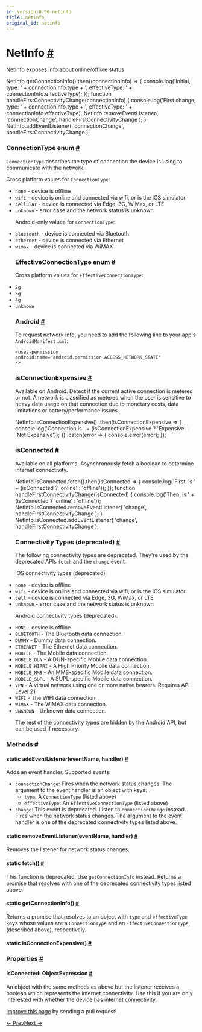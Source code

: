 ```yaml
---
id: version-0.50-netinfo
title: netinfo
original_id: netinfo
---
```

<a id="content"></a><h1><a class="anchor" name="netinfo"></a>NetInfo <a class="hash-link" href="docs/netinfo.html#netinfo">#</a></h1><div><div><p>NetInfo exposes info about online/offline status</p><div class="prism language-javascript">NetInfo<span class="token punctuation">.</span><span class="token function">getConnectionInfo</span><span class="token punctuation">(</span><span class="token punctuation">)</span><span class="token punctuation">.</span><span class="token function">then</span><span class="token punctuation">(</span><span class="token punctuation">(</span>connectionInfo<span class="token punctuation">)</span> <span class="token operator">=&gt;</span> <span class="token punctuation">{</span>
  console<span class="token punctuation">.</span><span class="token function">log</span><span class="token punctuation">(</span><span class="token string">'Initial, type: '</span> <span class="token operator">+</span> connectionInfo<span class="token punctuation">.</span>type <span class="token operator">+</span> <span class="token string">', effectiveType: '</span> <span class="token operator">+</span> connectionInfo<span class="token punctuation">.</span>effectiveType<span class="token punctuation">)</span><span class="token punctuation">;</span>
<span class="token punctuation">}</span><span class="token punctuation">)</span><span class="token punctuation">;</span>
<span class="token keyword">function</span> <span class="token function">handleFirstConnectivityChange</span><span class="token punctuation">(</span>connectionInfo<span class="token punctuation">)</span> <span class="token punctuation">{</span>
  console<span class="token punctuation">.</span><span class="token function">log</span><span class="token punctuation">(</span><span class="token string">'First change, type: '</span> <span class="token operator">+</span> connectionInfo<span class="token punctuation">.</span>type <span class="token operator">+</span> <span class="token string">', effectiveType: '</span> <span class="token operator">+</span> connectionInfo<span class="token punctuation">.</span>effectiveType<span class="token punctuation">)</span><span class="token punctuation">;</span>
  NetInfo<span class="token punctuation">.</span><span class="token function">removeEventListener</span><span class="token punctuation">(</span>
    <span class="token string">'connectionChange'</span><span class="token punctuation">,</span>
    handleFirstConnectivityChange
  <span class="token punctuation">)</span><span class="token punctuation">;</span>
<span class="token punctuation">}</span>
NetInfo<span class="token punctuation">.</span><span class="token function">addEventListener</span><span class="token punctuation">(</span>
  <span class="token string">'connectionChange'</span><span class="token punctuation">,</span>
  handleFirstConnectivityChange
<span class="token punctuation">)</span><span class="token punctuation">;</span></div><h3><a class="anchor" name="connectiontype-enum"></a>ConnectionType enum <a class="hash-link" href="docs/netinfo.html#connectiontype-enum">#</a></h3><p><code>ConnectionType</code> describes the type of connection the device is using to communicate with the network.</p><p>Cross platform values for <code>ConnectionType</code>:
- <code>none</code> - device is offline
- <code>wifi</code> - device is online and connected via wifi, or is the iOS simulator
- <code>cellular</code> - device is connected via Edge, 3G, WiMax, or LTE
- <code>unknown</code> - error case and the network status is unknown</p><p>Android-only values for <code>ConnectionType</code>:
- <code>bluetooth</code> - device is connected via Bluetooth
- <code>ethernet</code> - device is connected via Ethernet
- <code>wimax</code> - device is connected via WiMAX</p><h3><a class="anchor" name="effectiveconnectiontype-enum"></a>EffectiveConnectionType enum <a class="hash-link" href="docs/netinfo.html#effectiveconnectiontype-enum">#</a></h3><p>Cross platform values for <code>EffectiveConnectionType</code>:
- <code>2g</code>
- <code>3g</code>
- <code>4g</code>
- <code>unknown</code></p><h3><a class="anchor" name="android"></a>Android <a class="hash-link" href="docs/netinfo.html#android">#</a></h3><p>To request network info, you need to add the following line to your
app's <code>AndroidManifest.xml</code>:</p><p><code>&lt;uses-permission android:name="android.permission.ACCESS_NETWORK_STATE" /&gt;</code></p><h3><a class="anchor" name="isconnectionexpensive"></a>isConnectionExpensive <a class="hash-link" href="docs/netinfo.html#isconnectionexpensive">#</a></h3><p>Available on Android. Detect if the current active connection is metered or not. A network is
classified as metered when the user is sensitive to heavy data usage on that connection due to
monetary costs, data limitations or battery/performance issues.</p><div class="prism language-javascript">NetInfo<span class="token punctuation">.</span><span class="token function">isConnectionExpensive</span><span class="token punctuation">(</span><span class="token punctuation">)</span>
<span class="token punctuation">.</span><span class="token function">then</span><span class="token punctuation">(</span>isConnectionExpensive <span class="token operator">=&gt;</span> <span class="token punctuation">{</span>
  console<span class="token punctuation">.</span><span class="token function">log</span><span class="token punctuation">(</span><span class="token string">'Connection is '</span> <span class="token operator">+</span> <span class="token punctuation">(</span>isConnectionExpensive <span class="token operator">?</span> <span class="token string">'Expensive'</span> <span class="token punctuation">:</span> <span class="token string">'Not Expensive'</span><span class="token punctuation">)</span><span class="token punctuation">)</span><span class="token punctuation">;</span>
<span class="token punctuation">}</span><span class="token punctuation">)</span>
<span class="token punctuation">.</span><span class="token keyword">catch</span><span class="token punctuation">(</span>error <span class="token operator">=&gt;</span> <span class="token punctuation">{</span>
  console<span class="token punctuation">.</span><span class="token function">error</span><span class="token punctuation">(</span>error<span class="token punctuation">)</span><span class="token punctuation">;</span>
<span class="token punctuation">}</span><span class="token punctuation">)</span><span class="token punctuation">;</span></div><h3><a class="anchor" name="isconnected"></a>isConnected <a class="hash-link" href="docs/netinfo.html#isconnected">#</a></h3><p>Available on all platforms. Asynchronously fetch a boolean to determine
internet connectivity.</p><div class="prism language-javascript">NetInfo<span class="token punctuation">.</span>isConnected<span class="token punctuation">.</span><span class="token function">fetch</span><span class="token punctuation">(</span><span class="token punctuation">)</span><span class="token punctuation">.</span><span class="token function">then</span><span class="token punctuation">(</span>isConnected <span class="token operator">=&gt;</span> <span class="token punctuation">{</span>
  console<span class="token punctuation">.</span><span class="token function">log</span><span class="token punctuation">(</span><span class="token string">'First, is '</span> <span class="token operator">+</span> <span class="token punctuation">(</span>isConnected <span class="token operator">?</span> <span class="token string">'online'</span> <span class="token punctuation">:</span> <span class="token string">'offline'</span><span class="token punctuation">)</span><span class="token punctuation">)</span><span class="token punctuation">;</span>
<span class="token punctuation">}</span><span class="token punctuation">)</span><span class="token punctuation">;</span>
<span class="token keyword">function</span> <span class="token function">handleFirstConnectivityChange</span><span class="token punctuation">(</span>isConnected<span class="token punctuation">)</span> <span class="token punctuation">{</span>
  console<span class="token punctuation">.</span><span class="token function">log</span><span class="token punctuation">(</span><span class="token string">'Then, is '</span> <span class="token operator">+</span> <span class="token punctuation">(</span>isConnected <span class="token operator">?</span> <span class="token string">'online'</span> <span class="token punctuation">:</span> <span class="token string">'offline'</span><span class="token punctuation">)</span><span class="token punctuation">)</span><span class="token punctuation">;</span>
  NetInfo<span class="token punctuation">.</span>isConnected<span class="token punctuation">.</span><span class="token function">removeEventListener</span><span class="token punctuation">(</span>
    <span class="token string">'change'</span><span class="token punctuation">,</span>
    handleFirstConnectivityChange
  <span class="token punctuation">)</span><span class="token punctuation">;</span>
<span class="token punctuation">}</span>
NetInfo<span class="token punctuation">.</span>isConnected<span class="token punctuation">.</span><span class="token function">addEventListener</span><span class="token punctuation">(</span>
  <span class="token string">'change'</span><span class="token punctuation">,</span>
  handleFirstConnectivityChange
<span class="token punctuation">)</span><span class="token punctuation">;</span></div><h3><a class="anchor" name="connectivity-types-deprecated"></a>Connectivity Types (deprecated) <a class="hash-link" href="docs/netinfo.html#connectivity-types-deprecated">#</a></h3><p>The following connectivity types are deprecated. They're used by the deprecated APIs <code>fetch</code> and the <code>change</code> event.</p><p>iOS connectivity types (deprecated):
- <code>none</code> - device is offline
- <code>wifi</code> - device is online and connected via wifi, or is the iOS simulator
- <code>cell</code> - device is connected via Edge, 3G, WiMax, or LTE
- <code>unknown</code> - error case and the network status is unknown</p><p>Android connectivity types (deprecated).
- <code>NONE</code> - device is offline
- <code>BLUETOOTH</code> - The Bluetooth data connection.
- <code>DUMMY</code> -  Dummy data connection.
- <code>ETHERNET</code> - The Ethernet data connection.
- <code>MOBILE</code> - The Mobile data connection.
- <code>MOBILE_DUN</code> - A DUN-specific Mobile data connection.
- <code>MOBILE_HIPRI</code> - A High Priority Mobile data connection.
- <code>MOBILE_MMS</code> - An MMS-specific Mobile data connection.
- <code>MOBILE_SUPL</code> -  A SUPL-specific Mobile data connection.
- <code>VPN</code> -  A virtual network using one or more native bearers. Requires API Level 21
- <code>WIFI</code> - The WIFI data connection.
- <code>WIMAX</code> -  The WiMAX data connection.
- <code>UNKNOWN</code> - Unknown data connection.</p><p>The rest of the connectivity types are hidden by the Android API, but can be used if necessary.</p></div><span><h3><a class="anchor" name="methods"></a>Methods <a class="hash-link" href="docs/netinfo.html#methods">#</a></h3><div class="props"><div class="prop"><h4 class="methodTitle"><a class="anchor" name="addeventlistener"></a><span class="methodType">static </span>addEventListener<span class="methodType">(eventName, handler)</span> <a class="hash-link" href="docs/netinfo.html#addeventlistener">#</a></h4><div><p>Adds an event handler. Supported events:</p><ul><li><code>connectionChange</code>: Fires when the network status changes. The argument to the event
handler is an object with keys:<ul><li><code>type</code>: A <code>ConnectionType</code> (listed above)</li><li><code>effectiveType</code>: An <code>EffectiveConnectionType</code> (listed above)</li></ul></li><li><code>change</code>: This event is deprecated. Listen to <code>connectionChange</code> instead. Fires when
the network status changes. The argument to the event handler is one of the deprecated
connectivity types listed above.</li></ul></div></div><div class="prop"><h4 class="methodTitle"><a class="anchor" name="removeeventlistener"></a><span class="methodType">static </span>removeEventListener<span class="methodType">(eventName, handler)</span> <a class="hash-link" href="docs/netinfo.html#removeeventlistener">#</a></h4><div><p>Removes the listener for network status changes.</p></div></div><div class="prop"><h4 class="methodTitle"><a class="anchor" name="fetch"></a><span class="methodType">static </span>fetch<span class="methodType">()</span> <a class="hash-link" href="docs/netinfo.html#fetch">#</a></h4><div><p>This function is deprecated. Use <code>getConnectionInfo</code> instead. Returns a promise that
resolves with one of the deprecated connectivity types listed above.</p></div></div><div class="prop"><h4 class="methodTitle"><a class="anchor" name="getconnectioninfo"></a><span class="methodType">static </span>getConnectionInfo<span class="methodType">()</span> <a class="hash-link" href="docs/netinfo.html#getconnectioninfo">#</a></h4><div><p>Returns a promise that resolves to an object with <code>type</code> and <code>effectiveType</code> keys
whose values are a <code>ConnectionType</code> and an <code>EffectiveConnectionType</code>, (described above),
respectively.</p></div></div><div class="prop"><h4 class="methodTitle"><a class="anchor" name="isconnectionexpensive"></a><span class="methodType">static </span>isConnectionExpensive<span class="methodType">()</span> <a class="hash-link" href="docs/netinfo.html#isconnectionexpensive">#</a></h4></div></div></span><span><h3><a class="anchor" name="properties"></a>Properties <a class="hash-link" href="docs/netinfo.html#properties">#</a></h3><div class="props"><div class="prop"><h4 class="propTitle"><a class="anchor" name="isconnected"></a>isConnected<span class="propType">: ObjectExpression</span> <a class="hash-link" href="docs/netinfo.html#isconnected">#</a></h4><div><p>An object with the same methods as above but the listener receives a
boolean which represents the internet connectivity.
Use this if you are only interested with whether the device has internet
connectivity.</p></div></div></div></span></div><p class="edit-page-block"><a target="_blank" href="https://github.com/facebook/react-native/blob/master/Libraries/Network/NetInfo.js">Improve this page</a> by sending a pull request!</p><div class="docs-prevnext"><a class="docs-prev" href="docs/linking.html#content">← Prev</a><a class="docs-next" href="docs/panresponder.html#content">Next →</a></div>